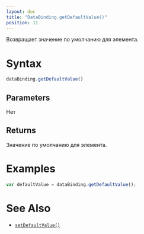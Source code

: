 ```yaml
---
layout: doc
title: "DataBinding.getDefaultValue()"
position: 11
---
```


Возвращает значение по умолчанию для элемента.

# Syntax

```js
dataBinding.getDefaultValue()
```

## Parameters

Нет

## Returns

Значение по умолчанию для элемента.

# Examples

```js
var defaultValue = dataBinding.getDefaultValue();
```

# See Also

* [`setDefaultValue()`](../DataBinding.setDefaultValue/)
